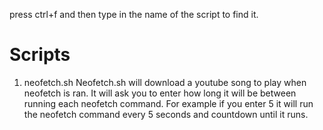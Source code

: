 press ctrl+f and then type in the name of the script to find it.

# Scripts
1. neofetch.sh
Neofetch.sh will download a youtube song to play when neofetch is ran. It will ask you to enter how long it will be between running each neofetch command. For example if you enter 5 it will run the neofetch command every 5 seconds and countdown until it runs.
